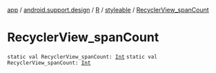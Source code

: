 [app](../../../index.md) / [android.support.design](../../index.md) / [R](../index.md) / [styleable](index.md) / [RecyclerView_spanCount](./-recycler-view_span-count.md)

# RecyclerView_spanCount

`static val RecyclerView_spanCount: `[`Int`](https://kotlinlang.org/api/latest/jvm/stdlib/kotlin/-int/index.html)
`static val RecyclerView_spanCount: `[`Int`](https://kotlinlang.org/api/latest/jvm/stdlib/kotlin/-int/index.html)